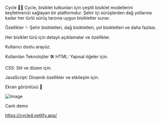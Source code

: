 Cycle 🚴‍♂️
Cycle, bisiklet tutkunları için çeşitli bisiklet modellerini keşfetmenizi sağlayan bir platformdur. Şehir içi sürüşlerden dağ yollarına kadar her türlü sürüş tarzına uygun bisikletler sunar.

Özellikler ✨
Şehir bisikletleri, dağ bisikletleri, yol bisikletleri ve daha fazlası.

Her bisiklet türü için detaylı açıklamalar ve özellikler.

Kullanıcı dostu arayüz.

Kullanılan Teknolojiler 🛠️
HTML: Yapısal öğeler için.

CSS: Stil ve düzen için.

JavaScript: Dinamik özellikler ve etkileşim için.

Ekran görüntüsü 🚀

![Image](https://github.com/user-attachments/assets/be2f9bbc-4a99-4227-a999-dd303a0715ab)


Canlı demo

https://cycle4.netlify.app/
